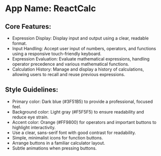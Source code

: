# **App Name**: ReactCalc

## Core Features:

- Expression Display: Display input and output using a clear, readable format.
- Input Handling: Accept user input of numbers, operators, and functions using a responsive touch-friendly keyboard.
- Expression Evaluation: Evaluate mathematical expressions, handling operator precedence and various mathematical functions.
- Calculation History: Manage and display a history of calculations, allowing users to recall and reuse previous expressions.

## Style Guidelines:

- Primary color: Dark blue (#3F51B5) to provide a professional, focused feel.
- Background color: Light gray (#F5F5F5) to ensure readability and reduce eye strain.
- Accent color: Orange (#FF9800) for operators and important buttons to highlight interactivity.
- Use a clear, sans-serif font with good contrast for readability.
- Simple, minimalist icons for function buttons.
- Arrange buttons in a familiar calculator layout.
- Subtle animations when pressing buttons.